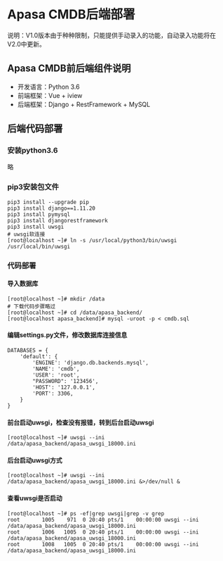 # Apasa CMDB后端部署
说明：V1.0版本由于种种限制，只能提供手动录入的功能，自动录入功能将在V2.0中更新。

## Apasa CMDB前后端组件说明
* 开发语言：Python 3.6
* 前端框架：Vue + iview
* 后端框架：Django + RestFramework + MySQL

## 后端代码部署
### 安装python3.6
略
### pip3安装包文件
```
pip3 install --upgrade pip
pip3 install django==1.11.20
pip3 install pymysql
pip3 install djangorestframework
pip3 install uwsgi
# uwsgi软连接
[root@localhost ~]# ln -s /usr/local/python3/bin/uwsgi /usr/local/bin/uwsgi
```

### 代码部署
#### 导入数据库
```
[root@localhost ~]# mkdir /data
# 下载代码步骤略过
[root@localhost ~]# cd /data/apasa_backend/
[root@localhost apasa_backend]# mysql -uroot -p < cmdb.sql
```
#### 编辑settings.py文件，修改数据库连接信息
```
DATABASES = {
    'default': {
        'ENGINE': 'django.db.backends.mysql',
        'NAME': 'cmdb',
        'USER': 'root',
        "PASSWORD": '123456',
        'HOST': '127.0.0.1',
        'PORT': 3306,
    }
}
```

#### 前台启动uwsgi，检查没有报错，转到后台启动uwsgi
```
[root@localhost ~]# uwsgi --ini /data/apasa_backend/apasa_uwsgi_18000.ini
```
#### 后台启动uwsgi方式
```
[root@localhost ~]# uwsgi --ini /data/apasa_backend/apasa_uwsgi_18000.ini &>/dev/null &
```
#### 查看uwsgi是否启动
```
[root@localhost ~]# ps -ef|grep uwsgi|grep -v grep
root       1005    971  0 20:40 pts/1    00:00:00 uwsgi --ini /data/apasa_backend/apasa_uwsgi_18000.ini
root       1006   1005  0 20:40 pts/1    00:00:00 uwsgi --ini /data/apasa_backend/apasa_uwsgi_18000.ini
root       1008   1005  0 20:40 pts/1    00:00:00 uwsgi --ini /data/apasa_backend/apasa_uwsgi_18000.ini
```


